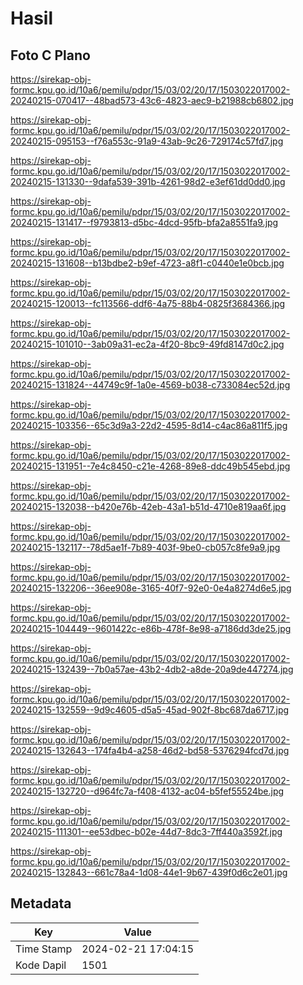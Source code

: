 # Hasil

## Foto C Plano

https://sirekap-obj-formc.kpu.go.id/10a6/pemilu/pdpr/15/03/02/20/17/1503022017002-20240215-070417--48bad573-43c6-4823-aec9-b21988cb6802.jpg

https://sirekap-obj-formc.kpu.go.id/10a6/pemilu/pdpr/15/03/02/20/17/1503022017002-20240215-095153--f76a553c-91a9-43ab-9c26-729174c57fd7.jpg

https://sirekap-obj-formc.kpu.go.id/10a6/pemilu/pdpr/15/03/02/20/17/1503022017002-20240215-131330--9dafa539-391b-4261-98d2-e3ef61dd0dd0.jpg

https://sirekap-obj-formc.kpu.go.id/10a6/pemilu/pdpr/15/03/02/20/17/1503022017002-20240215-131417--f9793813-d5bc-4dcd-95fb-bfa2a8551fa9.jpg

https://sirekap-obj-formc.kpu.go.id/10a6/pemilu/pdpr/15/03/02/20/17/1503022017002-20240215-131608--b13bdbe2-b9ef-4723-a8f1-c0440e1e0bcb.jpg

https://sirekap-obj-formc.kpu.go.id/10a6/pemilu/pdpr/15/03/02/20/17/1503022017002-20240215-120013--fc113566-ddf6-4a75-88b4-0825f3684366.jpg

https://sirekap-obj-formc.kpu.go.id/10a6/pemilu/pdpr/15/03/02/20/17/1503022017002-20240215-101010--3ab09a31-ec2a-4f20-8bc9-49fd8147d0c2.jpg

https://sirekap-obj-formc.kpu.go.id/10a6/pemilu/pdpr/15/03/02/20/17/1503022017002-20240215-131824--44749c9f-1a0e-4569-b038-c733084ec52d.jpg

https://sirekap-obj-formc.kpu.go.id/10a6/pemilu/pdpr/15/03/02/20/17/1503022017002-20240215-103356--65c3d9a3-22d2-4595-8d14-c4ac86a811f5.jpg

https://sirekap-obj-formc.kpu.go.id/10a6/pemilu/pdpr/15/03/02/20/17/1503022017002-20240215-131951--7e4c8450-c21e-4268-89e8-ddc49b545ebd.jpg

https://sirekap-obj-formc.kpu.go.id/10a6/pemilu/pdpr/15/03/02/20/17/1503022017002-20240215-132038--b420e76b-42eb-43a1-b51d-4710e819aa6f.jpg

https://sirekap-obj-formc.kpu.go.id/10a6/pemilu/pdpr/15/03/02/20/17/1503022017002-20240215-132117--78d5ae1f-7b89-403f-9be0-cb057c8fe9a9.jpg

https://sirekap-obj-formc.kpu.go.id/10a6/pemilu/pdpr/15/03/02/20/17/1503022017002-20240215-132206--36ee908e-3165-40f7-92e0-0e4a8274d6e5.jpg

https://sirekap-obj-formc.kpu.go.id/10a6/pemilu/pdpr/15/03/02/20/17/1503022017002-20240215-104449--9601422c-e86b-478f-8e98-a7186dd3de25.jpg

https://sirekap-obj-formc.kpu.go.id/10a6/pemilu/pdpr/15/03/02/20/17/1503022017002-20240215-132439--7b0a57ae-43b2-4db2-a8de-20a9de447274.jpg

https://sirekap-obj-formc.kpu.go.id/10a6/pemilu/pdpr/15/03/02/20/17/1503022017002-20240215-132559--9d9c4605-d5a5-45ad-902f-8bc687da6717.jpg

https://sirekap-obj-formc.kpu.go.id/10a6/pemilu/pdpr/15/03/02/20/17/1503022017002-20240215-132643--174fa4b4-a258-46d2-bd58-5376294fcd7d.jpg

https://sirekap-obj-formc.kpu.go.id/10a6/pemilu/pdpr/15/03/02/20/17/1503022017002-20240215-132720--d964fc7a-f408-4132-ac04-b5fef55524be.jpg

https://sirekap-obj-formc.kpu.go.id/10a6/pemilu/pdpr/15/03/02/20/17/1503022017002-20240215-111301--ee53dbec-b02e-44d7-8dc3-7ff440a3592f.jpg

https://sirekap-obj-formc.kpu.go.id/10a6/pemilu/pdpr/15/03/02/20/17/1503022017002-20240215-132843--661c78a4-1d08-44e1-9b67-439f0d6c2e01.jpg


## Metadata

| Key        | Value               |
| ---------- | ------------------- |
| Time Stamp | 2024-02-21 17:04:15 |
| Kode Dapil | 1501                |



